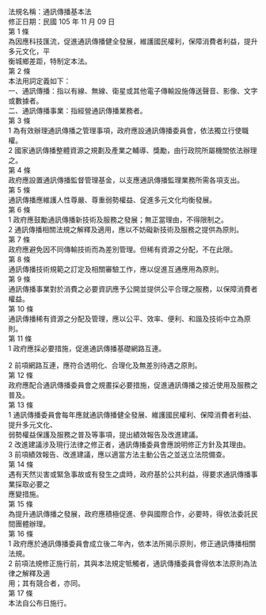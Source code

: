 法規名稱：通訊傳播基本法  
修正日期：民國 105 年 11 月 09 日  
第 1 條  
為因應科技匯流，促進通訊傳播健全發展，維護國民權利，保障消費者利益，提升多元文化，平  
衡城鄉差距，特制定本法。  
第 2 條  
本法用詞定義如下：  
一、通訊傳播：指以有線、無線、衛星或其他電子傳輸設施傳送聲音、影像、文字或數據者。  
二、通訊傳播事業：指經營通訊傳播業務者。  
第 3 條  
1 為有效辦理通訊傳播之管理事項，政府應設通訊傳播委員會，依法獨立行使職權。  
2 國家通訊傳播整體資源之規劃及產業之輔導、獎勵，由行政院所屬機關依法辦理之。  
第 4 條  
政府應設置通訊傳播監督管理基金，以支應通訊傳播監理業務所需各項支出。  
第 5 條  
通訊傳播應維護人性尊嚴、尊重弱勢權益、促進多元文化均衡發展。  
第 6 條  
1 政府應鼓勵通訊傳播新技術及服務之發展；無正當理由，不得限制之。  
2 通訊傳播相關法規之解釋及適用，應以不妨礙新技術及服務之提供為原則。  
第 7 條  
政府應避免因不同傳輸技術而為差別管理。但稀有資源之分配，不在此限。  
第 8 條  
通訊傳播技術規範之訂定及相關審驗工作，應以促進互通應用為原則。  
第 9 條  
通訊傳播事業對於消費之必要資訊應予公開並提供公平合理之服務，以保障消費者權益。  
第 10 條  
通訊傳播稀有資源之分配及管理，應以公平、效率、便利、和諧及技術中立為原則。  
第 11 條  
1 政府應採必要措施，促進通訊傳播基礎網路互連。  


2 前項網路互連，應符合透明化、合理化及無差別待遇之原則。  
第 12 條  
政府應配合通訊傳播委員會之規畫採必要措施，促進通訊傳播之接近使用及服務之普及。  
第 13 條  
1 通訊傳播委員會每年應就通訊傳播健全發展、維護國民權利、保障消費者利益、提升多元文化、  
弱勢權益保護及服務之普及等事項，提出績效報告及改進建議。  
2 改進建議涉及現行法律之修正者，通訊傳播委員會應說明修正方針及其理由。  
3 前項績效報告、改進建議，應以適當方法主動公告之並送立法院備查。  
第 14 條  
遇有天然災害或緊急事故或有發生之虞時，政府基於公共利益，得要求通訊傳播事業採取必要之  
應變措施。  
第 15 條  
為提升通訊傳播之發展，政府應積極促進、參與國際合作，必要時，得依法委託民間團體辦理。  
第 16 條  
1 政府應於通訊傳播委員會成立後二年內，依本法所揭示原則，修正通訊傳播相關法規。  
2 前項法規修正施行前，其與本法規定牴觸者，通訊傳播委員會得依本法原則為法律之解釋及適  
用；其有競合者，亦同。  
第 17 條  
本法自公布日施行。  


